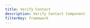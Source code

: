 ```yaml
---
title: Verify Contact
description: Verify Contact Component
filterKey: framework
---
```


<ui-component-props tag="amplify-verify-contact"></ui-component-props>
